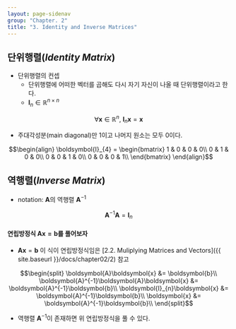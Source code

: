 ```yaml
---
layout: page-sidenav
group: "Chapter. 2"
title: "3. Identity and Inverse Matrices"
---
```



## 단위행렬(*Identity Matrix*)

* 단위행렬의 컨셉
  * 단위행렬에 어떠한 벡터를 곱해도 다시 자기 자신이 나올 때 단위행렬이라고 한다.
  * $\boldsymbol{I}_{n} \in \mathbb{R}^{n \times n}$

$$ \forall \boldsymbol{x} \in \mathbb{R}^{n}, \ \boldsymbol{I}_{n} \boldsymbol{x} = \boldsymbol{x}$$

* 주대각성분(main diagonal)만 1이고 나머지 원소는 모두 0이다.

$$\begin{align}
  \boldsymbol{I}_{4} = 
  \begin{bmatrix}
  1 & 0 & 0 & 0\\
  0 & 1 & 0 & 0\\
  0 & 0 & 1 & 0\\
  0 & 0 & 0 & 1\\
  \end{bmatrix} \end{align}$$


## 역행렬(*Inverse Matrix*)

* notation: $\boldsymbol{A}$의 역행렬 $\boldsymbol{A}^{-1}$

$$\boldsymbol{A}^{-1} \boldsymbol{A} = \boldsymbol{I}_{n}$$


#### 연립방정식 $\boldsymbol{A} \boldsymbol{x} = \boldsymbol{b}$를 풀어보자

* $\boldsymbol{A} \boldsymbol{x} = \boldsymbol{b}$ 이 식이 연립방정식임은 [2.2. Muliplying Matrices and Vectors]({{ site.baseurl }}/docs/chapter02/2) 참고

$$\begin{split}
  \boldsymbol{A}\boldsymbol{x} &= \boldsymbol{b}\\
  \boldsymbol{A}^{-1}\boldsymbol{A}\boldsymbol{x} &= \boldsymbol{A}^{-1}\boldsymbol{b}\\
  \boldsymbol{I}_{n}\boldsymbol{x} &= \boldsymbol{A}^{-1}\boldsymbol{b}\\
  \boldsymbol{x} &= \boldsymbol{A}^{-1}\boldsymbol{b}\\
  \end{split}$$

* 역행렬 $\boldsymbol{A}^{-1}$이 존재하면 위 연립방정식을 풀 수 있다.

